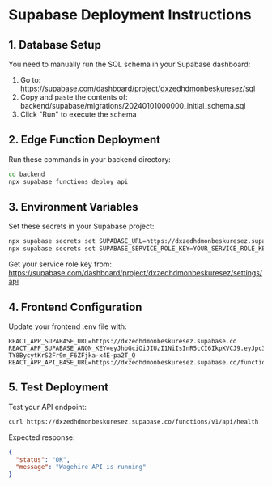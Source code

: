 
# Supabase Deployment Instructions

## 1. Database Setup
You need to manually run the SQL schema in your Supabase dashboard:

1. Go to: https://supabase.com/dashboard/project/dxzedhdmonbeskuresez/sql
2. Copy and paste the contents of: backend/supabase/migrations/20240101000000_initial_schema.sql
3. Click "Run" to execute the schema

## 2. Edge Function Deployment
Run these commands in your backend directory:

```bash
cd backend
npx supabase functions deploy api
```

## 3. Environment Variables
Set these secrets in your Supabase project:

```bash
npx supabase secrets set SUPABASE_URL=https://dxzedhdmonbeskuresez.supabase.co
npx supabase secrets set SUPABASE_SERVICE_ROLE_KEY=YOUR_SERVICE_ROLE_KEY
```

Get your service role key from: https://supabase.com/dashboard/project/dxzedhdmonbeskuresez/settings/api

## 4. Frontend Configuration
Update your frontend .env file with:

```
REACT_APP_SUPABASE_URL=https://dxzedhdmonbeskuresez.supabase.co
REACT_APP_SUPABASE_ANON_KEY=eyJhbGciOiJIUzI1NiIsInR5cCI6IkpXVCJ9.eyJpc3MiOiJzdXBhYmFzZSIsInJlZiI6ImR4emVkaGRtb25iZXNrdXJlc2V6Iiwicm9sZSI6ImFub24iLCJpYXQiOjE3NTU2MzczMTMsImV4cCI6MjA3MTIxMzMxM30.S3HXyhY-TY8BycytKrS2Fr9m_F6ZFjka-x4E-pa2T_Q
REACT_APP_API_BASE_URL=https://dxzedhdmonbeskuresez.supabase.co/functions/v1/api
```

## 5. Test Deployment
Test your API endpoint:
```bash
curl https://dxzedhdmonbeskuresez.supabase.co/functions/v1/api/health
```

Expected response:
```json
{
  "status": "OK",
  "message": "Wagehire API is running"
}
```
